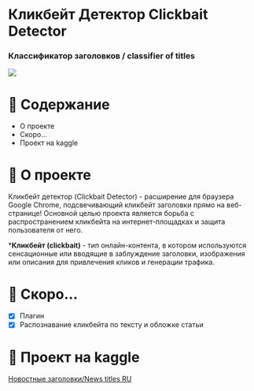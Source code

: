# Кликбейт Детектор Clickbait Detector
### Классификатор заголовков / classifier of titles 
![](https://img.shields.io/badge/StopClickBait-blue)


# :notebook_with_decorative_cover: Содержание
+ О проекте
+ Скоро...
+ Проект на kaggle

# :cherry_blossom: О проекте
Кликбейт детектор (Clickbait Detector) - расширение для браузера Google Chrome, подсвечивающий кликбейт заголовки прямо на веб-странице! Основной целью проекта является борьба с распространением кликбейта на интернет-площадках и защита пользователя от него.

*__Кликбейт (clickbait)__ - тип онлайн-контента, в котором используются сенсационные или вводящие в заблуждение заголовки, изображения или описания для привлечения кликов и генерации трафика.

# :thought_balloon: Скоро...
- [X] Плагин
- [X] Распознавание кликбейта по тексту и обложке статьи 

# :ribbon: Проект на kaggle
[Новостные заголовки/News titles RU](https://www.kaggle.com/datasets/anzerone/clickbait-titles-ru)






